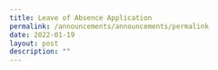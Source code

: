 ```yaml
---
title: Leave of Absence Application
permalink: /announcements/announcements/permalink
date: 2022-01-19
layout: post
description: ""
---
```


